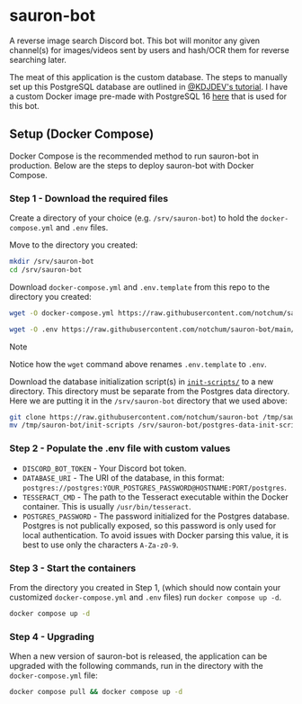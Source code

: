 # sauron-bot
A reverse image search Discord bot. This bot will monitor any given channel(s) for images/videos sent by users and hash/OCR them for reverse searching later.

The meat of this application is the custom database. The steps to manually set up this PostgreSQL database are outlined in [@KDJDEV's tutorial](https://github.com/KDJDEV/imagehash-reverse-image-search-tutorial). I have a custom Docker image pre-made with PostgreSQL 16 [here](https://hub.docker.com/repository/docker/notchum/postgres-spgist-bktree) that is used for this bot.

## Setup (Docker Compose)
Docker Compose is the recommended method to run sauron-bot in production. Below are the steps to deploy sauron-bot with Docker Compose.

### Step 1 - Download the required files
Create a directory of your choice (e.g. `/srv/sauron-bot`) to hold the `docker-compose.yml` and `.env` files.

Move to the directory you created:
```sh
mkdir /srv/sauron-bot
cd /srv/sauron-bot
```

Download `docker-compose.yml` and `.env.template` from this repo to the directory you created:
```sh
wget -O docker-compose.yml https://raw.githubusercontent.com/notchum/sauron-bot/main/docker-compose.yml
```

```sh
wget -O .env https://raw.githubusercontent.com/notchum/sauron-bot/main/.env.template
```

> [!NOTE]
> Notice how the `wget` command above renames `.env.template` to `.env`.

Download the database initialization script(s) in [`init-scripts/`](https://github.com/notchum/sauron-bot/tree/main/init-scripts) to a new directory. This directory must be separate from the Postgres data directory. Here we are putting it in the `/srv/sauron-bot` directory that we used above:
```sh
git clone https://raw.githubusercontent.com/notchum/sauron-bot /tmp/sauron-bot
mv /tmp/sauron-bot/init-scripts /srv/sauron-bot/postgres-data-init-scripts
```

### Step 2 - Populate the .env file with custom values
- `DISCORD_BOT_TOKEN` - Your Discord bot token.
- `DATABASE_URI` - The URI of the database, in this format: `postgres://postgres:YOUR_POSTGRES_PASSWORD@HOSTNAME:PORT/postgres`.
- `TESSERACT_CMD` - The path to the Tesseract executable within the Docker container. This is usually `/usr/bin/tesseract`.
- `POSTGRES_PASSWORD` - The password initialized for the Postgres database. Postgres is not publically exposed, so this password is only used for local authentication. To avoid issues with Docker parsing this value, it is best to use only the characters `A-Za-z0-9`.

### Step 3 - Start the containers
From the directory you created in Step 1, (which should now contain your customized `docker-compose.yml` and `.env` files) run `docker compose up -d`.
```sh
docker compose up -d
```

### Step 4 - Upgrading
When a new version of sauron-bot is released, the application can be upgraded with the following commands, run in the directory with the `docker-compose.yml` file:
```sh
docker compose pull && docker compose up -d
```
